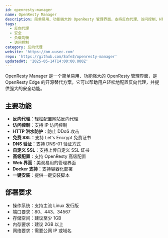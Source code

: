 ```yaml
---
id: openresty-manager
name: OpenResty Manager
description: 简单易用、功能强大的 OpenResty 管理界面，支持反向代理、访问控制、HTTP 洪水防护等功能
tags:
  - 反向代理
  - 安全
  - 负载均衡
  - 访问控制
category: 反向代理
website: 'https://om.uusec.com'
repo: 'https://github.com/Safe3/openresty-manager'
updatedAt: '2025-05-14T14:00:00.000Z'
---
```


OpenResty Manager 是一个简单易用、功能强大的 OpenResty 管理界面，是 OpenResty Edge 的开源替代方案。它可以帮助用户轻松地配置反向代理，并提供强大的安全功能。

## 主要功能

- **反向代理**：轻松配置网站反向代理
- **访问控制**：支持 IP 访问控制
- **HTTP 洪水防护**：防止 DDoS 攻击
- **免费 SSL**：支持 Let's Encrypt 免费证书
- **DNS 验证**：支持 DNS-01 验证方式
- **自定义 SSL**：支持上传自定义 SSL 证书
- **高级配置**：支持 OpenResty 高级配置
- **Web 界面**：美观易用的管理界面
- **Docker 支持**：支持容器化部署
- **一键安装**：提供一键安装脚本

## 部署要求

- 操作系统：支持主流 Linux 发行版
- 端口要求：80、443、34567
- 存储空间：建议至少 1GB
- 内存要求：建议 2GB 以上
- 网络要求：需要公网 IP 或域名 
